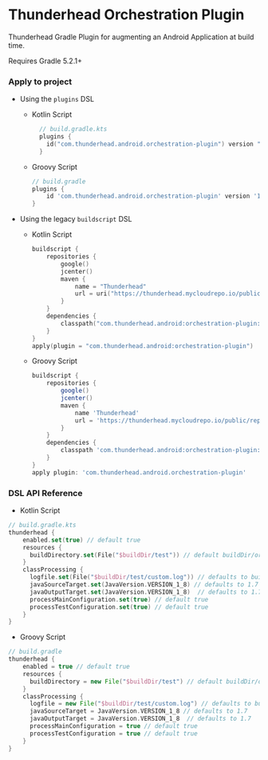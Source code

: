 # Thunderhead Orchestration Plugin

Thunderhead Gradle Plugin for augmenting an Android Application at build time.

Requires Gradle 5.2.1+

### Apply to project

- Using the `plugins` DSL
  - Kotlin Script
  
    ```kotlin 
      // build.gradle.kts 
      plugins {
        id("com.thunderhead.android.orchestration-plugin") version "1.0.1"
      }
    ```
    
  - Groovy Script
  
    ```groovy
    // build.gradle
    plugins {
        id 'com.thunderhead.android.orchestration-plugin' version '1.0.1'
    }
    ```
    
- Using the legacy `buildscript` DSL
  - Kotlin Script
  
    ```kotlin
    buildscript {
        repositories {
            google()
            jcenter()
            maven {
                name = "Thunderhead"
                url = uri("https://thunderhead.mycloudrepo.io/public/repositories/one-sdk-android")
            }
        }
        dependencies {
            classpath("com.thunderhead.android:orchestration-plugin:1.0.1")
        }
    }
    apply(plugin = "com.thunderhead.android:orchestration-plugin")
    ```
        
  - Groovy Script
    
    ```groovy
    buildscript {
        repositories {
            google()
            jcenter()
            maven {
                name 'Thunderhead'
                url = 'https://thunderhead.mycloudrepo.io/public/repositories/one-sdk-android'
            }
        }
        dependencies {
            classpath 'com.thunderhead.android:orchestration-plugin:1.0.1'
        }
    }
    apply plugin: 'com.thunderhead.android.orchestration-plugin'
    ```

### DSL API Reference
  - Kotlin Script
  
```kotlin
// build.gradle.kts
thunderhead {
    enabled.set(true) // default true
    resources {
      buildDirectory.set(File("$buildDir/test")) // default buildDir/orchestration/resources
    }
    classProcessing {
      logfile.set(File("$buildDir/test/custom.log")) // defaults to buildDir/orchestration/classProccessorLog.log
      javaSourceTarget.set(JavaVersion.VERSION_1_8) // defaults to 1.7
      javaOutputTarget.set(JavaVersion.VERSION_1_8)  // defaults to 1.7
      processMainConfiguration.set(true) // default true
      processTestConfiguration.set(true) // default true
    }
}
```

- Groovy Script
```groovy
// build.gradle
thunderhead {
    enabled = true // default true
    resources {
      buildDirectory = new File("$buildDir/test") // default buildDir/orchestration/resources
    }
    classProcessing {
      logfile = new File("$buildDir/test/custom.log") // defaults to buildDir/orchestration/classProccessorLog.log
      javaSourceTarget = JavaVersion.VERSION_1_8 // defaults to 1.7
      javaOutputTarget = JavaVersion.VERSION_1_8  // defaults to 1.7
      processMainConfiguration = true // default true
      processTestConfiguration = true // default true
    }
}
```

